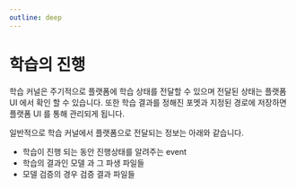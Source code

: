 ```yaml
---
outline: deep
---
```


# 학습의 진행

학습 커널은 주기적으로 플랫폼에 학습 상태를 전달할 수 있으며 전달된 상태는 플랫폼 UI 에서 확인 할 수 있습니다. 또한 학습 결과를 정해진 포멧과 지정된 경로에 저장하면 플랫폼 UI 를 통해 관리되게 됩니다.

일반적으로 학습 커널에서 플랫폼으로 전달되는 정보는 아래와 같습니다.

- 학습이 진행 되는 동안 진행상태를 알려주는 event
- 학습의 결과인 모델 과 그 파생 파일들
- 모델 검증의 경우 검증 결과 파일들
